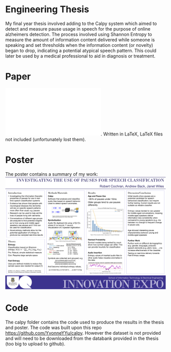 # Engineering Thesis
My final year thesis involved adding to the Calpy system which aimed to detect 
and measure pause usage in speech for the purpose of online alzheimers 
detection. The process involved using Shannon Entropy to measure the amount of 
information content delivered while someone is speaking and set thresholds when 
the information content (or novelty) began to drop, indicating a potential 
atypical speech pattern. This could later be used by a medical professional to 
aid in diagnosis or treatment.

# Paper
![Paper](thesis.pdf?raw=true "Title"). Written in LaTeX, LaTeX files not
included (unfortunately lost them).

# Poster
The poster contains a summary of my work: 
![Poster](poster.png?raw=true "Title")


# Code
The calpy folder contains the code used to produce the results in the thesis and
poster.
The code was built upon this repo https://github.com/YvonneYYu/calpy.
However the dataset is not provided and will need to be downloaded from the 
databank provided in the thesis (too big to upload to github).
